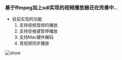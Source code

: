 ### 基于ffmpeg加上sdl实现的视频播放器还在完善中..

* 目前实现的功能
    1. 支持视频音频的播放
    2. 支持空格键暂停播放
    3. 支持Mac硬件解码
    4. 音视频同步播放

![show](player.png)
